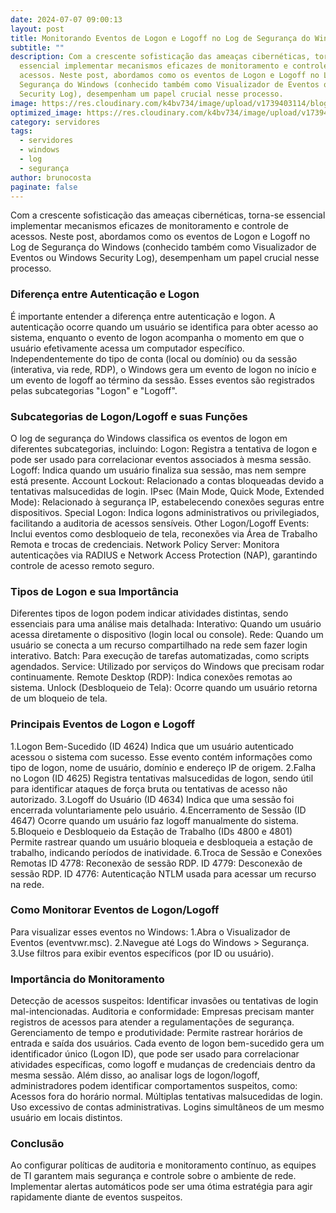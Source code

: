 ```yaml
---
date: 2024-07-07 09:00:13
layout: post
title: Monitorando Eventos de Logon e Logoff no Log de Segurança do Windows
subtitle: ""
description: Com a crescente sofisticação das ameaças cibernéticas, torna-se
  essencial implementar mecanismos eficazes de monitoramento e controle de
  acessos. Neste post, abordamos como os eventos de Logon e Logoff no Log de
  Segurança do Windows (conhecido também como Visualizador de Eventos ou Windows
  Security Log), desempenham um papel crucial nesse processo.
image: https://res.cloudinary.com/k4bv734/image/upload/v1739403114/blog/monitorando_eventos_de_logon_e_logoff_optimized_c5rng3.jpg
optimized_image: https://res.cloudinary.com/k4bv734/image/upload/v1739403114/blog/monitorando_eventos_de_logon_e_logoff_optimized_c5rng3.jpg
category: servidores
tags:
  - servidores
  - windows
  - log
  - segurança
author: brunocosta
paginate: false
---
```

Com a crescente sofisticação das ameaças cibernéticas, torna-se essencial implementar mecanismos eficazes de monitoramento e controle de acessos. Neste post, abordamos como os eventos de Logon e Logoff no Log de Segurança do Windows (conhecido também como Visualizador de Eventos ou Windows Security Log), desempenham um papel crucial nesse processo.

### Diferença entre Autenticação e Logon

É importante entender a diferença entre autenticação e logon. A autenticação ocorre quando um usuário se identifica para obter acesso ao sistema, enquanto o evento de logon acompanha o momento em que o usuário efetivamente acessa um computador específico.
Independentemente do tipo de conta (local ou domínio) ou da sessão (interativa, via rede, RDP), o Windows gera um evento de logon no início e um evento de logoff ao término da sessão. Esses eventos são registrados pelas subcategorias "Logon" e "Logoff".

### Subcategorias de Logon/Logoff e suas Funções

O log de segurança do Windows classifica os eventos de logon em diferentes subcategorias, incluindo:
Logon: Registra a tentativa de logon e pode ser usado para correlacionar eventos associados à mesma sessão.
Logoff: Indica quando um usuário finaliza sua sessão, mas nem sempre está presente.
Account Lockout: Relacionado a contas bloqueadas devido a tentativas malsucedidas de login.
IPsec (Main Mode, Quick Mode, Extended Mode): Relacionado à segurança IP, estabelecendo conexões seguras entre dispositivos.
Special Logon: Indica logons administrativos ou privilegiados, facilitando a auditoria de acessos sensíveis.
Other Logon/Logoff Events: Inclui eventos como desbloqueio de tela, reconexões via Área de Trabalho Remota e trocas de credenciais.
Network Policy Server: Monitora autenticações via RADIUS e Network Access Protection (NAP), garantindo controle de acesso remoto seguro.

### Tipos de Logon e sua Importância

Diferentes tipos de logon podem indicar atividades distintas, sendo essenciais para uma análise mais detalhada:
Interativo: Quando um usuário acessa diretamente o dispositivo (login local ou console).
Rede: Quando um usuário se conecta a um recurso compartilhado na rede sem fazer login interativo.
Batch: Para execução de tarefas automatizadas, como scripts agendados.
Service: Utilizado por serviços do Windows que precisam rodar continuamente.
Remote Desktop (RDP): Indica conexões remotas ao sistema.
Unlock (Desbloqueio de Tela): Ocorre quando um usuário retorna de um bloqueio de tela.

### Principais Eventos de Logon e Logoff

1.Logon Bem-Sucedido (ID 4624)
Indica que um usuário autenticado acessou o sistema com sucesso. Esse evento contém informações como tipo de logon, nome de usuário, domínio e endereço IP de origem.
2.Falha no Logon (ID 4625)
Registra tentativas malsucedidas de logon, sendo útil para identificar ataques de força bruta ou tentativas de acesso não autorizado.
3.Logoff do Usuário (ID 4634)
Indica que uma sessão foi encerrada voluntariamente pelo usuário.
4.Encerramento de Sessão (ID 4647)
Ocorre quando um usuário faz logoff manualmente do sistema.
5.Bloqueio e Desbloqueio da Estação de Trabalho (IDs 4800 e 4801)
Permite rastrear quando um usuário bloqueia e desbloqueia a estação de trabalho, indicando períodos de inatividade.
6.Troca de Sessão e Conexões Remotas
ID 4778: Reconexão de sessão RDP.
ID 4779: Desconexão de sessão RDP.
ID 4776: Autenticação NTLM usada para acessar um recurso na rede.


### Como Monitorar Eventos de Logon/Logoff

Para visualizar esses eventos no Windows:
1.Abra o Visualizador de Eventos (eventvwr.msc).
2.Navegue até Logs do Windows > Segurança.
3.Use filtros para exibir eventos específicos (por ID ou usuário).

### Importância do Monitoramento

Detecção de acessos suspeitos: Identificar invasões ou tentativas de login mal-intencionadas.
Auditoria e conformidade: Empresas precisam manter registros de acessos para atender a regulamentações de segurança.
Gerenciamento de tempo e produtividade: Permite rastrear horários de entrada e saída dos usuários.
Cada evento de logon bem-sucedido gera um identificador único (Logon ID), que pode ser usado para correlacionar atividades específicas, como logoff e mudanças de credenciais dentro da mesma sessão.
Além disso, ao analisar logs de logon/logoff, administradores podem identificar comportamentos suspeitos, como:
Acessos fora do horário normal.
Múltiplas tentativas malsucedidas de login.
Uso excessivo de contas administrativas.
Logins simultâneos de um mesmo usuário em locais distintos.

### Conclusão

Ao configurar políticas de auditoria e monitoramento contínuo, as equipes de TI garantem mais segurança e controle sobre o ambiente de rede. Implementar alertas automáticos pode ser uma ótima estratégia para agir rapidamente diante de eventos suspeitos.